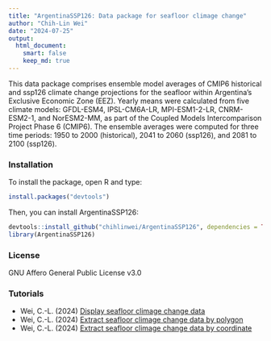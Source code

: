```yaml
---
title: "ArgentinaSSP126: Data package for seafloor climage change"
author: "Chih-Lin Wei"
date: "2024-07-25"
output: 
  html_document: 
    smart: false
    keep_md: true
---
```


This data package comprises ensemble model averages of CMIP6 historical and ssp126 climate change projections for the seafloor within Argentina’s Exclusive Economic Zone (EEZ). Yearly means were calculated from five climate models: GFDL-ESM4, IPSL-CM6A-LR, MPI-ESM1-2-LR, CNRM-ESM2-1, and NorESM2-MM, as part of the Coupled Models Intercomparison Project Phase 6 (CMIP6). The ensemble averages were computed for three time periods: 1950 to 2000 (historical), 2041 to 2060 (ssp126), and 2081 to 2100 (ssp126).

### Installation

To install the package, open R and type:

``` r
install.packages("devtools")
```

Then, you can install ArgentinaSSP126:

``` r
devtools::install_github("chihlinwei/ArgentinaSSP126", dependencies = TRUE)
library(ArgentinaSSP126)
```

### License
GNU Affero General Public License v3.0

### Tutorials
* Wei, C.-L. (2024) [Display seafloor climage change data](https://github.com/chihlinwei/ArgentinaSSP126/blob/main/tutorials/tute1.md)
* Wei, C.-L. (2024) [Extract seafloor climage change data by polygon](https://github.com/chihlinwei/ArgentinaSSP126/blob/main/tutorials/tute2.md)
* Wei, C.-L. (2024) [Extract seafloor climage change data by coordinate](https://github.com/chihlinwei/ArgentinaSSP126/blob/main/tutorials/tute3.md)
